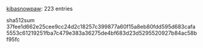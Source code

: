 [kibasnowpaw](https://github.com/kibasnowpaw): 223 entries

sha512sum 37fee1d662e25cee9cc24d2c18257c399877a60f15a8eb80fdd595d683cafa5553c61219251fba7c479e383a36275de4bf683d23d5295520927b84ac58bf95fc
